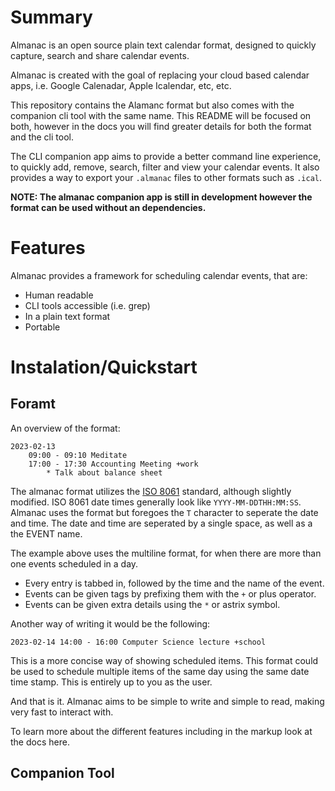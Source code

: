 # Summary
Almanac is an open source plain text calendar format, designed to quickly capture, search and share calendar events.

Almanac is created with the goal of replacing your cloud based calendar apps, i.e. Google Calenadar, Apple Icalendar, etc, etc. 

This repository contains the Alamanc format but also comes with the companion cli tool with the same name. This README will be focused on both, however in the docs you will find greater details for both the format and the cli tool.

The CLI companion app aims to provide a better command line experience, to quickly add, remove, search, filter and view your calendar events. It also provides a way to export your `.almanac` files to other formats such as `.ical`.

**NOTE: The almanac companion app is still in development however the format can be used without an dependencies.** 


# Features

Almanac provides a framework for scheduling calendar events, that are:

- Human readable
- CLI tools accessible (i.e. grep)
- In a plain text format 
- Portable

# Instalation/Quickstart


## Foramt 
An overview of the format:
```
2023-02-13
	09:00 - 09:10 Meditate
	17:00 - 17:30 Accounting Meeting +work
		* Talk about balance sheet
```

The almanac format utilizes the [ISO 8061](https://en.wikipedia.org/wiki/ISO_8601) standard, although slightly modified. ISO 8061 date times generally look like `YYYY-MM-DDTHH:MM:SS`. Almanac uses the format but foregoes the `T` character to seperate the date and time. The date and time are seperated by a single space, as well as a the EVENT name.

The example above uses the multiline format, for when there are more than one events scheduled in a day.

- Every entry is tabbed in, followed by the time and the name of the event.
- Events can be given tags by prefixing them with the `+` or plus operator.
- Events can be given extra details using the `*` or astrix symbol.

Another way of writing it would be the following:
```
2023-02-14 14:00 - 16:00 Computer Science lecture +school
```

This is a more concise way of showing scheduled items. This format could be used to schedule multiple items of the same day using the same date time stamp. This is entirely up to you as the user.

And that is it. Almanac aims to be simple to write and simple to read, making very fast to interact with.

To learn more about the different features including in the markup look at the docs here. 

## Companion Tool
